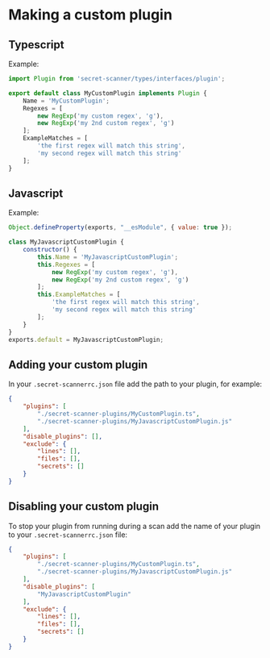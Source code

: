 # Making a custom plugin

## Typescript

Example:

```TypeScript
import Plugin from 'secret-scanner/types/interfaces/plugin';

export default class MyCustomPlugin implements Plugin {
    Name = 'MyCustomPlugin';
    Regexes = [
        new RegExp('my custom regex', 'g'),
        new RegExp('my 2nd custom regex', 'g')
    ];
    ExampleMatches = [
        'the first regex will match this string',
        'my second regex will match this string'
    ];
}
```

## Javascript

Example:

```JavaScript
Object.defineProperty(exports, "__esModule", { value: true });

class MyJavascriptCustomPlugin {
    constructor() {
        this.Name = 'MyJavascriptCustomPlugin';
        this.Regexes = [
            new RegExp('my custom regex', 'g'),
            new RegExp('my 2nd custom regex', 'g')
        ];
        this.ExampleMatches = [
            'the first regex will match this string',
            'my second regex will match this string'
        ];
    }
}
exports.default = MyJavascriptCustomPlugin;
```

## Adding your custom plugin

In your `.secret-scannerrc.json` file add the path to your plugin, for example:

```JSON
{
    "plugins": [
        "./secret-scanner-plugins/MyCustomPlugin.ts",
        "./secret-scanner-plugins/MyJavascriptCustomPlugin.js"
    ],
    "disable_plugins": [],
    "exclude": {
        "lines": [],
        "files": [],
        "secrets": []
    }
}
```

## Disabling your custom plugin

To stop your plugin from running during a scan add the name of your plugin to your `.secret-scannerrc.json` file:

```JSON
{
    "plugins": [
        "./secret-scanner-plugins/MyCustomPlugin.ts",
        "./secret-scanner-plugins/MyJavascriptCustomPlugin.js"
    ],
    "disable_plugins": [
        "MyJavascriptCustomPlugin"
    ],
    "exclude": {
        "lines": [],
        "files": [],
        "secrets": []
    }
}
```
